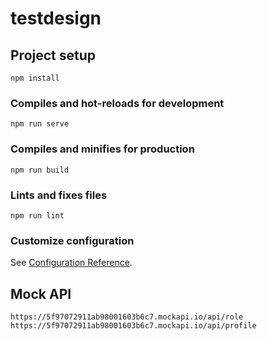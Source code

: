 # testdesign

## Project setup
```
npm install
```

### Compiles and hot-reloads for development
```
npm run serve
```

### Compiles and minifies for production
```
npm run build
```

### Lints and fixes files
```
npm run lint
```

### Customize configuration
See [Configuration Reference](https://cli.vuejs.org/config/).

## Mock API
```
https://5f97072911ab98001603b6c7.mockapi.io/api/role
https://5f97072911ab98001603b6c7.mockapi.io/api/profile
```
